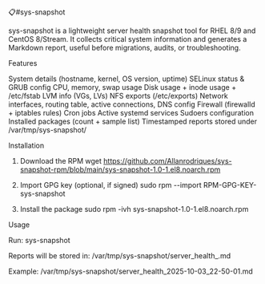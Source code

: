 📋#sys-snapshot


sys-snapshot is a lightweight server health snapshot tool for RHEL 8/9 and CentOS 8/Stream.
It collects critical system information and generates a Markdown report, useful before migrations, audits, or troubleshooting.

Features

System details (hostname, kernel, OS version, uptime)
SELinux status & GRUB config
CPU, memory, swap usage
Disk usage + inode usage + /etc/fstab
LVM info (VGs, LVs)
NFS exports (/etc/exports)
Network interfaces, routing table, active connections, DNS config
Firewall (firewalld + iptables rules)
Cron jobs
Active systemd services
Sudoers configuration
Installed packages (count + sample list)
Timestamped reports stored under /var/tmp/sys-snapshot/

Installation
1. Download the RPM
wget https://github.com/Allanrodriques/sys-snapshot-rpm/blob/main/sys-snapshot-1.0-1.el8.noarch.rpm

2. Import GPG key (optional, if signed)
sudo rpm --import RPM-GPG-KEY-sys-snapshot

3. Install the package
sudo rpm -ivh sys-snapshot-1.0-1.el8.noarch.rpm


Usage

Run:
sys-snapshot

Reports will be stored in:
/var/tmp/sys-snapshot/server_health_<timestamp>.md

Example:
/var/tmp/sys-snapshot/server_health_2025-10-03_22-50-01.md








